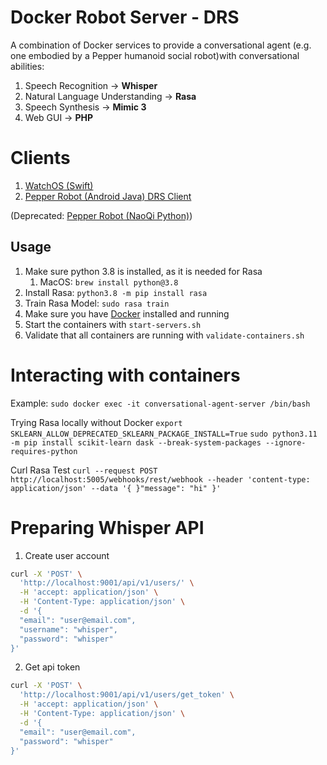 # Docker Robot Server - DRS

A combination of Docker services to provide a conversational agent (e.g. one embodied by a Pepper humanoid social robot)with conversational abilities:

1. Speech Recognition → **Whisper**
2. Natural Language Understanding → **Rasa**
3. Speech Synthesis → **Mimic 3**
4. Web GUI → **PHP**

# Clients

1. [WatchOS (Swift)](https://github.com/Crowd-Computing-Oulu/watchos-drs-client)
2. [Pepper Robot (Android Java) DRS Client](https://github.com/Crowd-Computing-Oulu/pepper-drs-client)
   
(Deprecated: [Pepper Robot (NaoQi Python)](https://github.com/Crowd-Computing-Oulu/drs-naoqi-client))
   
## Usage

1. Make sure python 3.8 is installed, as it is needed for Rasa
     1. MacOS: `brew install python@3.8`
2. Install Rasa: `python3.8 -m pip install rasa`
3. Train Rasa Model: `sudo rasa train`
3. Make sure you have [Docker](https://docs.docker.com/desktop/) installed and running
4. Start the containers with `start-servers.sh`
5. Validate that all containers are running with `validate-containers.sh`

# Interacting with containers
Example:
`sudo docker exec -it conversational-agent-server /bin/bash`

Trying Rasa locally without Docker
`export SKLEARN_ALLOW_DEPRECATED_SKLEARN_PACKAGE_INSTALL=True`
`sudo python3.11 -m pip install scikit-learn dask --break-system-packages --ignore-requires-python`

Curl Rasa Test
`curl --request POST http://localhost:5005/webhooks/rest/webhook --header 'content-type: application/json' --data '{ }"message": "hi" }' `


# Preparing Whisper API

1. Create user account
```sh
curl -X 'POST' \
  'http://localhost:9001/api/v1/users/' \
  -H 'accept: application/json' \
  -H 'Content-Type: application/json' \
  -d '{
  "email": "user@email.com",
  "username": "whisper",
  "password": "whisper"
}'
```
2. Get api token
```sh
curl -X 'POST' \
  'http://localhost:9001/api/v1/users/get_token' \
  -H 'accept: application/json' \
  -H 'Content-Type: application/json' \
  -d '{
  "email": "user@email.com",
  "password": "whisper"
}'
```
